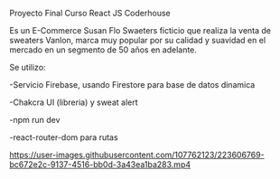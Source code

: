 Proyecto Final Curso React JS Coderhouse

Es un E-Commerce Susan Flo Swaeters ficticio que realiza la venta de sweaters Vanlon, marca muy popular 
por su calidad y suavidad en el mercado en un segmento de 50 años en adelante.

Se utilizo:

-Servicio Firebase, usando Firestore para base de datos dinamica

-Chakcra UI (libreria) y sweat alert

-npm run dev

-react-router-dom para rutas


https://user-images.githubusercontent.com/107762123/223606769-bc672e2c-9137-4516-bb0d-3a43ea1ba283.mp4



